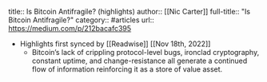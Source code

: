 title:: Is Bitcoin Antifragile? (highlights)
author:: [[Nic Carter]]
full-title:: "Is Bitcoin Antifragile?"
category:: #articles
url:: https://medium.com/p/212bacafc395

- Highlights first synced by [[Readwise]] [[Nov 18th, 2022]]
	- Bitcoin’s lack of crippling protocol-level bugs, ironclad cryptography, constant uptime, and change-resistance all generate a continued flow of information reinforcing it as a store of value asset.